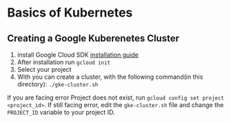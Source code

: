 # Basics of Kubernetes

## Creating a Google Kuberenetes Cluster
1. install Google Cloud SDK [installation guide](https://cloud.google.com/sdk/docs/install)
2. After installation run `gcloud init`
3. Select your project
4. With you can create a cluster, with the following command(in this directory): `./gke-cluster.sh`

If you are facing error Project does not exist, run `gcloud config set project <project_id>`.
If still facing error, edit the `gke-cluster.sh` file and change the `PROJECT_ID` variable to your project ID.